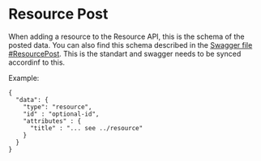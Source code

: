 Resource Post
=============

When adding a resource to the Resource API, this is the schema of the posted data.
You can also find this schema described in the [Swagger file #ResourcePost][swagger].
This is the standart and swagger needs to be synced accordinf to this.

Example:
```
{
  "data": {
    "type": "resource",
    "id" : "optional-id",
    "attributes" : {
      "title" : "... see ../resource"
    }
  }
}
```

[swagger]: ../../api-definition/swagger.yml
